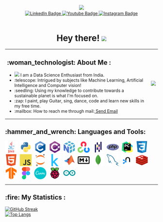 <div id="header" align="center">
  <img src="https://media.giphy.com/media/paTz7UZbPfTZFRYnnB/giphy.gif" width="200"/>
</div>

<div id="badges" align = "center" >
  <a href="https://www.linkedin.com/in/eyashita-singh/">
    <img src="https://img.shields.io/badge/LinkedIn-blue?style=for-the-badge&logo=linkedin&logoColor=white" alt="LinkedIn Badge"/>
  </a>
  <a href="https://www.youtube.com/@thesinghsisters813">
    <img src="https://img.shields.io/badge/YouTube-red?style=for-the-badge&logo=youtube&logoColor=white" alt="Youtube Badge"/>
  </a>
  <a href="https://www.instagram.com/colouralhaya/">
    <img src="https://img.shields.io/badge/Instagram-purple?style=for-the-badge&logo=instagram&logoColor=white" alt="Instagram Badge"/>
  </a>
</div>

<div id = "viewer" align = "center" >
<a>
  <img src="https://komarev.com/ghpvc/?username=Eyashita&style=flat-square&color=blue" alt=""/>
</a>
  
<h1>
  Hey there!
  <img src="https://media.giphy.com/media/hvRJCLFzcasrR4ia7z/giphy.gif" width="30px"/>
</h1>

<table>
  <tr>
    <td>
      <h2> :woman_technologist: About Me : </h2>
      <ul>
        <li><img src="https://media.giphy.com/media/gRYTjQAs04Pfydymgc/giphy.gif" width="30"> I am a Data Science Enthusiast from India.</li>
        <li>:telescope: Intrigued by subjects like Machine Learning, Artificial Intelligence and Computer vision!</li>
        <li>:seedling: Using my knowledge to contribute towards a sustainable planet is what I'm focused on.</li>
        <li>:zap: I paint, play Guitar, sing, dance, code and learn new skills in my free time. </li>
        <li>:mailbox: How to reach me through mail:<a href="mailto:itsofficial.eyashita10@gmail.com"> Send Email</a></li>
      </ul>
    </td>
    <td>
      <a href="#">
        <img src="https://media.giphy.com/media/AtemeKRsPRVESJ8zRq/giphy.gif" width="250">
      </a>
    </td>
  </tr>
</table>

<div id = "tools" align = "left">
  <h2>:hammer_and_wrench: Languages and Tools: </h2>
</div>

<div align="left">
  <img src="https://github.com/devicons/devicon/blob/master/icons/java/java-original-wordmark.svg" title="Java" alt="Java" width="40" height="40"/>&nbsp;
  <img src = "https://github.com/devicons/devicon/blob/master/icons/python/python-original.svg" title="python" alt="python" width="40" height="40"/>&nbsp;
  <img src = "https://github.com/devicons/devicon/blob/master/icons/c/c-original.svg" title="c" alt="c" width="40" height="40"/>&nbsp;
   <img src = "https://github.com/devicons/devicon/blob/master/icons/csharp/csharp-original.svg" title="c++" alt="c++" width="40" height="40"/>&nbsp;
   <img src = "https://github.com/devicons/devicon/blob/master/icons/numpy/numpy-original.svg" title="numpy" alt="numpy" width="40" height="40"/>&nbsp;
   <img src = "https://github.com/devicons/devicon/blob/master/icons/opencv/opencv-original.svg" title="openCV" alt="openCV" width="40" height="40"/>&nbsp;
   <img src = "https://github.com/devicons/devicon/blob/master/icons/pandas/pandas-original.svg" title="pandas" alt="pandas" width="40" height="40"/>&nbsp;
   <img src = "https://github.com/devicons/devicon/blob/master/icons/php/php-original.svg" title="php" alt="php" width="40" height="40"/>&nbsp;
   <img src = "https://github.com/devicons/devicon/blob/master/icons/pycharm/pycharm-original.svg" title="pyCharm" alt="pyCharm" width="40" height="40"/>&nbsp;
  <img src = "https://github.com/devicons/devicon/blob/master/icons/css3/css3-original.svg" title="CSS" alt="CSS" width="40" height="40"/>&nbsp;
   <img src = "https://github.com/devicons/devicon/blob/master/icons/html5/html5-original.svg" title="html" alt="html" width="40" height="40"/>&nbsp;
   <img src = "https://github.com/devicons/devicon/blob/master/icons/javascript/javascript-original.svg" title="js" alt="js" width="40" height="40"/>&nbsp;
   <img src = "https://github.com/devicons/devicon/blob/master/icons/jupyter/jupyter-original.svg" title="jnb" alt="jnb" width="40" height="40"/>&nbsp;
   <img src = "https://github.com/devicons/devicon/blob/master/icons/kaggle/kaggle-original.svg" title="kaggle" alt="kaggle" width="40" height="40"/>&nbsp;
   <img src = "https://github.com/devicons/devicon/blob/master/icons/matlab/matlab-original.svg" title="matlab" alt="matlab" width="40" height="40"/>&nbsp;
   <img src = "https://github.com/devicons/devicon/blob/master/icons/markdown/markdown-original.svg" title="markdown" alt="markdown" width="40" height="40"/>&nbsp;
   <img src = "https://github.com/devicons/devicon/blob/master/icons/mongodb/mongodb-original.svg" title="mongo" alt="mongo" width="40" height="40"/>&nbsp;
   <img src = "https://github.com/devicons/devicon/blob/master/icons/mysql/mysql-original.svg" title="SQL" alt="SQL" width="40" height="40"/>&nbsp;
   <img src = "https://github.com/devicons/devicon/blob/master/icons/neo4j/neo4j-original.svg" title="neo4j" alt="neo4j" width="40" height="40"/>&nbsp;
   <img src = "https://github.com/devicons/devicon/blob/master/icons/redis/redis-original.svg" title="redis" alt="redis" width="40" height="40"/>&nbsp;
   <img src = "https://github.com/devicons/devicon/blob/master/icons/tensorflow/tensorflow-original.svg" title="tensorflow" alt="tensorflow" width="40" height="40"/>&nbsp;
  <img src = "https://github.com/devicons/devicon/blob/master/icons/figma/figma-original.svg" title="figma" alt="figma" width="40" height="40"/>&nbsp;
   <img src = "https://github.com/devicons/devicon/blob/master/icons/canva/canva-original.svg" title="canva" alt="canva" width="40" height="40"/>&nbsp;
    <img src = "https://github.com/devicons/devicon/blob/master/icons/raspberrypi/raspberrypi-original.svg" title="rpi" alt="rpi" width="40" height="40"/>&nbsp;
  <img src = "https://github.com/devicons/devicon/blob/master/icons/arduino/arduino-original.svg" title="arduino" alt="arduino" width="40" height="40"/>&nbsp;
</div>

---

<div align = "left">
  <h2> :fire: My Statistics :</h2>
  
[![GitHub Streak](https://streak-stats.demolab.com?user=Eyashita&theme=cobalt&border&border_radius=10&mode=weekly)](https://git.io/streak-stats)
<br>
[![Top Langs](https://github-readme-stats.vercel.app/api/top-langs/?username=Eyashita&layout=compact&theme=cobalt&border&border_radius=10)](https://github.com/anuraghazra/github-readme-stats)
</div>
